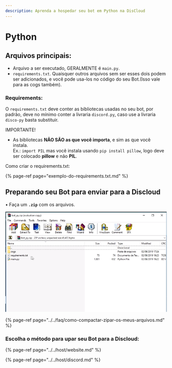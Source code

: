 ```yaml
---
description: Aprenda a hospedar seu bot em Python na DisCloud
---
```


# Python

## Arquivos principais:

 - Arquivo a ser executado, GERALMENTE é `main.py`.   
 - `requirements.txt`. 
Quaisquer outros arquivos sem ser esses dois podem ser adicionados, e você pode usa-los no código do seu Bot.\(Isso vale para as cogs também\).



### Requirements:

O `requirements.txt` deve conter as bíbliotecas usadas no seu bot, por padrão, deve no mínimo conter a livraria `discord.py`, caso use a livraria `disco-py` basta substituir.

IMPORTANTE!
 - As bibliotecas **NÃO SÃO as que você importa**, e sim as que você instala.   
Ex.: `import PIL` mas você instala usando `pip install pillow`, logo deve ser colocado **pillow** e não **PIL**.

Como criar o requirements.txt:

{% page-ref page="exemplo-do-requirements.txt.md" %}

## Preparando seu Bot para enviar para a Discloud

• Faça um **`.zip`** com os arquivos.

![Exemplo no Windows](../../.gitbook/assets/image%20%2811%29.png)

{% page-ref page="../../faq/como-compactar-zipar-os-meus-arquivos.md" %}

### Escolha o método para upar seu Bot para a Discloud:

{% page-ref page="../../host/website.md" %}

{% page-ref page="../../host/discord.md" %}



